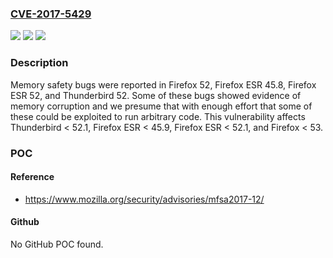 ### [CVE-2017-5429](https://cve.mitre.org/cgi-bin/cvename.cgi?name=CVE-2017-5429)
![](https://img.shields.io/static/v1?label=Product&message=Firefox&color=blue)
![](https://img.shields.io/static/v1?label=Version&message=%3C%2053%20&color=brighgreen)
![](https://img.shields.io/static/v1?label=Vulnerability&message=Memory%20safety%20bugs%20fixed%20in%20Firefox%2053%2C%20Firefox%20ESR%2045.9%2C%20Firefox%20ESR%2052.1%2C%20and%20Thunderbird%2052.1&color=brighgreen)

### Description

Memory safety bugs were reported in Firefox 52, Firefox ESR 45.8, Firefox ESR 52, and Thunderbird 52. Some of these bugs showed evidence of memory corruption and we presume that with enough effort that some of these could be exploited to run arbitrary code. This vulnerability affects Thunderbird < 52.1, Firefox ESR < 45.9, Firefox ESR < 52.1, and Firefox < 53.

### POC

#### Reference
- https://www.mozilla.org/security/advisories/mfsa2017-12/

#### Github
No GitHub POC found.

